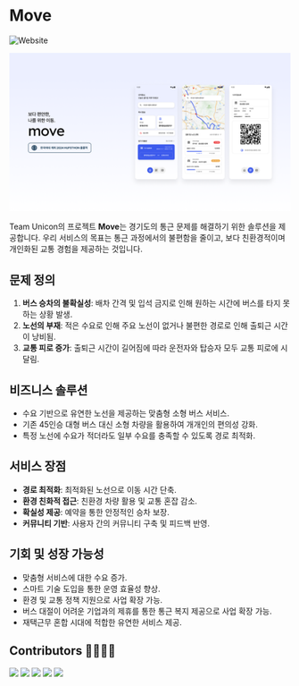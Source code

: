 # Move

![Website](https://img.shields.io/website?url=https%3A%2F%2Fmove-livid.vercel.app%2F)

![readme-thumbnail.png](readme-thumbnail.png)

Team Unicon의 프로젝트 **Move**는 경기도의 통근 문제를 해결하기 위한 솔루션을 제공합니다. 우리 서비스의 목표는 통근 과정에서의 불편함을 줄이고, 보다 친환경적이며 개인화된 교통 경험을 제공하는 것입니다.

## 문제 정의

1. **버스 승차의 불확실성**: 배차 간격 및 입석 금지로 인해 원하는 시간에 버스를 타지 못하는 상황 발생. 
2. **노선의 부재**: 적은 수요로 인해 주요 노선이 없거나 불편한 경로로 인해 출퇴근 시간이 낭비됨.
3. **교통 피로 증가**: 출퇴근 시간이 길어짐에 따라 운전자와 탑승자 모두 교통 피로에 시달림.

## 비즈니스 솔루션

- 수요 기반으로 유연한 노선을 제공하는 맞춤형 소형 버스 서비스.
- 기존 45인승 대형 버스 대신 소형 차량을 활용하여 개개인의 편의성 강화.
- 특정 노선에 수요가 적더라도 일부 수요를 충족할 수 있도록 경로 최적화.

## 서비스 장점

- **경로 최적화**: 최적화된 노선으로 이동 시간 단축.
- **환경 친화적 접근**: 친환경 차량 활용 및 교통 혼잡 감소.
- **확실성 제공**: 예약을 통한 안정적인 승차 보장.
- **커뮤니티 기반**: 사용자 간의 커뮤니티 구축 및 피드백 반영.

## 기회 및 성장 가능성

- 맞춤형 서비스에 대한 수요 증가.
- 스마트 기술 도입을 통한 운영 효율성 향상.
- 환경 및 교통 정책 지원으로 사업 확장 가능.
- 버스 대절이 어려운 기업과의 제휴를 통한 통근 복지 제공으로 사업 확장 가능.
- 재택근무 혼합 시대에 적합한 유연한 서비스 제공.

  
## Contributors 👩‍💻👨‍💻

<a href="https://github.com/chaenni0312"><img src="https://img.shields.io/badge/chaenni0312-black?style=social-square&logo=github&logoColor=white"/></a>
<a href="https://github.com/sepowered"><img src="https://img.shields.io/badge/sepowered-black?style=social-square&logo=github&logoColor=white"/></a>
<a href="https://github.com/kungbi"><img src="https://img.shields.io/badge/kungbi-black?style=social-square&logo=github&logoColor=white"/></a>
<a href="https://github.com/ohprettyhak"><img src="https://img.shields.io/badge/ohprettyhak-black?style=social-square&logo=github&logoColor=white"/></a>
<a href="https://github.com/gomsang"><img src="https://img.shields.io/badge/gomsang-black?style=social-square&logo=github&logoColor=white"/></a>
